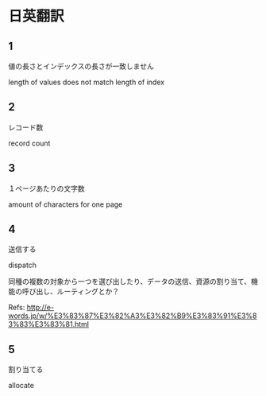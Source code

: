 # 日英翻訳

## 1

値の長さとインデックスの長さが一致しません

length of values does not match length of index

## 2

レコード数

record count

## 3

１ページあたりの文字数

amount of characters for one page

## 4

送信する

dispatch

同種の複数の対象から一つを選び出したり、データの送信、資源の割り当て、機能の呼び出し、ルーティングとか？

Refs: <http://e-words.jp/w/%E3%83%87%E3%82%A3%E3%82%B9%E3%83%91%E3%83%83%E3%83%81.html>

## 5

割り当てる

allocate
